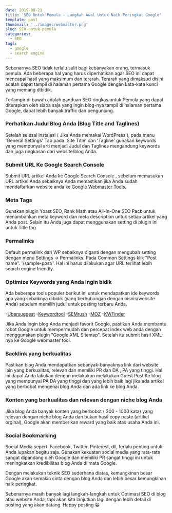 ```yaml
---
date: 2019-09-21
title: 'SEO Untuk Pemula - Langkah Awal Untuk Naik Peringkat Google'
template: post
thumbnail: '../images/webmaster.png'
slug: SEO-untuk-pemula
categories:
  - SEO
tags:
  - google
  - search engine
---
```


Sebenarnya SEO tidak terlalu sulit bagi kebanyakan orang, termasuk pemula. Ada beberapa hal  yang harus diperhatikan agar SEO ini dapat mencapai hasil yang maksimum dan terarah. Terarah yang dimaksud disini adalah dapat tampil di halaman pertama Google dengan kata-kata kunci yang memang dibidik.

Terlampir di bawah adalah panduan SEO ringkas untuk Pemula yang dapat diterapkan oleh siapa saja yang ingin blog-nya tampil di halaman pertama Google, dapat lebih banyak traffic dan pengunjung.

### Perhatikan Judul Blog Anda (Blog Title and Taglines)

Setelah selesai instalasi ( Jika Anda memakai WordPress ), pada menu 'General Settings' Tab pada 'Site Title' dan 'Tagline' gunakan keywords yang mempunyai arti menjadi Judul dan Taglines mengandung keywords dan juga ringkasan dari website/blog Anda.

### Submit URL Ke Google Search Console

Submit URL artikel Anda ke Google Search Console , sebelum memasukan URL artikel Anda sebaiknya Anda memastikan jika Anda sudah mendaftarkan website anda ke [Google Webmaster Tools](https://search.google.com/search-console). 

### Meta Tags

Gunakan plugin Yoast SEO, Rank Math atau All-in-One SEO Pack untuk menambahkan meta keyword dan meta description untuk setiap artikel yang Anda post. Selain itu Anda juga dapat menggunakan setting di plugin ini untuk Title tag.

### Permalinks

Default permalink dari WP sebaiknya diganti dengan mengubah setting dengan menu Settings -> Permalinks. Pada Common Settings klik "Post name". '/sample-post/'. Hal ini harus dilakukan agar URL terlihat lebih search engine friendly.

### Optimize Keywords yang Anda ingin bidik

Ada  beberapa tools populer berikut ini untuk mendapatkan ide  keywords apa yang sebaiknya dibidik (yang berhubungan dengan bisnis/website Anda) sebelum memilih judul untuk  posting terbaru Anda.

-[Ubersuggest](https://neilpatel.com/ubersuggest/) 
-[Keywordtool](https://keywordtool.io/) 
-[SEMrush](https://www.semrush.com/) 
-[MOZ](https://moz.com/) 
-[KWFinder](https://kwfinder.com/) 

Jika Anda ingin blog Anda menjadi favorit Google, pastikan Anda membantu robot Google untuk mempermudah dan percepat index web anda dengan menggunakan plugin "Google XML Sitemap". Setelah itu submit hasil XML-nya ke Google webmaster tool.

### Backlink yang berkualitas

Pastikan blog Anda mendapatkan sebanyak-banyaknya link dari website lain yang berkualitas, relevan dan memiliki PR dan DA , PA yang tinggi.  Hal ini dapat Anda lakukan dengan melakukan melakukan Guest Post Ke blog yang  mempunyai PA DA yang tinggi dan yang lebih baik lagi jika ada artikel yang berbobot mengenai blog Anda dan ada link ke blog Anda.

### Konten yang berkualitas dan relevan dengan niche blog Anda

Jika blog Anda banyak konten yang berbobot ( 300 - 1000 kata) yang relevan dengan niche blog Anda dan bukan hasil copy paste (artikel orginal), Google akan memberikan reward yang baik atas usaha Anda ini.

### Social Bookmarking 

Social Media seperti Facebook, Twitter, Pinterest, dll, terlalu penting untuk Anda lupakan begitu saja. Gunakan kekuatan social media yang rata-rata sangat dipandang oleh Google dan memiliki PR sangat tinggi ini untuk meningkatkan kredibilitas blog Anda di mata Google.

Dengan melakukan teknik SEO sederhana diatas, kemungkinan besar Google akan semakin cinta dengan blog Anda dan lebih besar kemungkinan naik peringkat.

Sebenarnya masih banyak lagi langkah-langkah untuk Optimasi SEO di blog atau website Anda, tapi akan kita lanjutkan lagi dengan lebih detail di posting yang akan datang. Happy posting 😁



